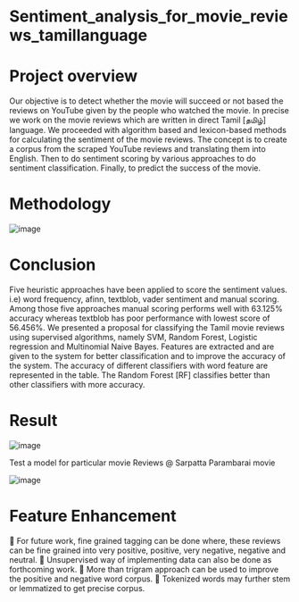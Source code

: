 # Sentiment_analysis_for_movie_reviews_tamillanguage


# Project overview

  Our objective is to detect whether the movie will succeed or not based the reviews on YouTube given by the people who watched the movie. In precise we work on the movie reviews which are written in direct Tamil [தமிழ்] language. We proceeded with algorithm based and lexicon-based methods for calculating the sentiment of the movie reviews. The concept is to create a corpus from the scraped YouTube reviews and translating them into English. Then to do sentiment scoring by various approaches to do sentiment classification. Finally, to predict the success of the movie.
  
# Methodology

![image](https://user-images.githubusercontent.com/94525493/217303455-b942c5ca-275f-4ff2-b2ff-186d458548b0.png)

# Conclusion
  Five heuristic approaches have been applied to score the sentiment values. i.e) word frequency, afinn, textblob, vader sentiment and manual scoring. Among those five approaches manual scoring performs well with 63.125% accuracy whereas textblob has poor performance with lowest score of 56.456%. We presented a proposal for classifying the Tamil movie reviews using supervised algorithms, namely SVM, Random Forest, Logistic regression and Multinomial Naive Bayes. Features are extracted and are given to the system for better classification and to improve the accuracy of the system. The accuracy of different classifiers with word feature are represented in the table. The Random Forest [RF] classifies better than other classifiers with more accuracy.
  
# Result 

![image](https://user-images.githubusercontent.com/94525493/217304378-cfbbb766-1e62-4f46-8fc4-81231aed1e58.png)

Test a model for particular movie Reviews @ Sarpatta Parambarai movie

![image](https://user-images.githubusercontent.com/94525493/217304761-252aa7f6-398b-4aef-93db-21448b0ce55c.png)

  
# Feature Enhancement

	For future work, fine grained tagging can be done where, these reviews can be fine grained into very positive, positive, very negative, negative and neutral.
	Unsupervised way of implementing data can also be done as forthcoming work.
	More than trigram approach can be used to improve the positive and negative word corpus.
	Tokenized words may further stem or lemmatized to get precise corpus.

